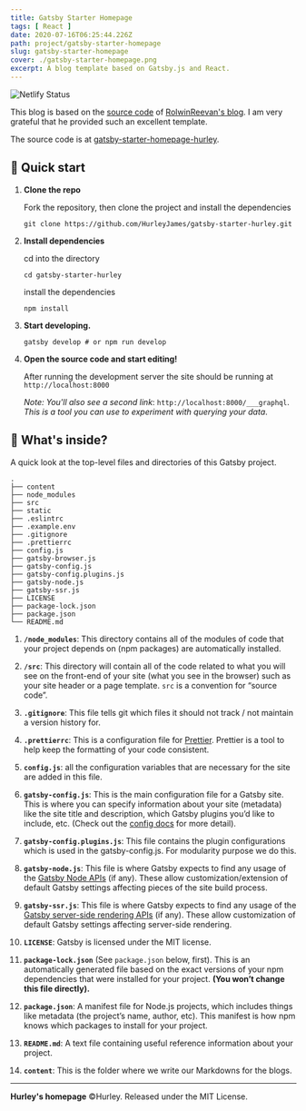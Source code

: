 ```yaml
---
title: Gatsby Starter Homepage
tags: [ React ]
date: 2020-07-16T06:25:44.226Z
path: project/gatsby-starter-homepage
slug: gatsby-starter-homepage
cover: ./gatsby-starter-homepage.png
excerpt: A blog template based on Gatsby.js and React.
---
```


![Netlify Status](https://api.netlify.com/api/v1/badges/d897ed53-0be7-4da8-bfd1-b156c8896cef/deploy-status)

This blog is based on the [source code](https://github.com/rolwin100/rolwinreevan_gatsby_blog) of [RolwinReevan's blog](https://rolwinreevan.com/). I am very grateful that he provided such an excellent template.

The source code is at [gatsby-starter-homepage-hurley](https://github.com/HurleyJames/gatsby-starter-homepage-hurley).

## 🚀 Quick start

1.  **Clone the repo**

    Fork the repository, then clone the project and install the dependencies

    ```shell
    git clone https://github.com/HurleyJames/gatsby-starter-hurley.git
    ```

2.  **Install dependencies**

    cd into the directory

    ```shell
    cd gatsby-starter-hurley
    ```
    install the dependencies

    ```shell
    npm install
    ```

3.  **Start developing.**

    ```shell
    gatsby develop # or npm run develop
    ```

4.  **Open the source code and start editing!**

    After running the development server the site should be running at `http://localhost:8000`

    *Note: You'll also see a second link*: `http://localhost:8000/___graphql`. *This is a tool you can use to experiment with querying your data*.
## 🧐 What's inside?

A quick look at the top-level files and directories of this Gatsby project.

    .
    ├── content
    ├── node_modules
    ├── src
    ├── static
    ├── .eslintrc
    ├── .example.env
    ├── .gitignore
    ├── .prettierrc
    ├── config.js
    ├── gatsby-browser.js
    ├── gatsby-config.js
    ├── gatsby-config.plugins.js
    ├── gatsby-node.js
    ├── gatsby-ssr.js
    ├── LICENSE
    ├── package-lock.json
    ├── package.json
    └── README.md

1.  **`/node_modules`**: This directory contains all of the modules of code that your project depends on (npm packages) are automatically installed.

2.  **`/src`**: This directory will contain all of the code related to what you will see on the front-end of your site (what you see in the browser) such as your site header or a page template. `src` is a convention for “source code”.

3.  **`.gitignore`**: This file tells git which files it should not track / not maintain a version history for.

4.  **`.prettierrc`**: This is a configuration file for [Prettier](https://prettier.io/). Prettier is a tool to help keep the formatting of your code consistent.

5.  **`config.js`**: all the configuration variables that are necessary for the site are added in this file.

6.  **`gatsby-config.js`**: This is the main configuration file for a Gatsby site. This is where you can specify information about your site (metadata) like the site title and description, which Gatsby plugins you’d like to include, etc. (Check out the [config docs](https://www.gatsbyjs.org/docs/gatsby-config/) for more detail).

7.  **`gatsby-config.plugins.js`**: This file contains the plugin configurations which is used in the gatsby-config.js. For modularity purpose we do this. 

8.  **`gatsby-node.js`**: This file is where Gatsby expects to find any usage of the [Gatsby Node APIs](https://www.gatsbyjs.org/docs/node-apis/) (if any). These allow customization/extension of default Gatsby settings affecting pieces of the site build process.

9.  **`gatsby-ssr.js`**: This file is where Gatsby expects to find any usage of the [Gatsby server-side rendering APIs](https://www.gatsbyjs.org/docs/ssr-apis/) (if any). These allow customization of default Gatsby settings affecting server-side rendering.

10.  **`LICENSE`**: Gatsby is licensed under the MIT license.

11. **`package-lock.json`** (See `package.json` below, first). This is an automatically generated file based on the exact versions of your npm dependencies that were installed for your project. **(You won’t change this file directly).**

12. **`package.json`**: A manifest file for Node.js projects, which includes things like metadata (the project’s name, author, etc). This manifest is how npm knows which packages to install for your project.

13. **`README.md`**: A text file containing useful reference information about your project.

14. **`content`**: This is the folder where we write our Markdowns for the blogs.

---

**Hurley's homepage** ©Hurley. Released under the MIT License.